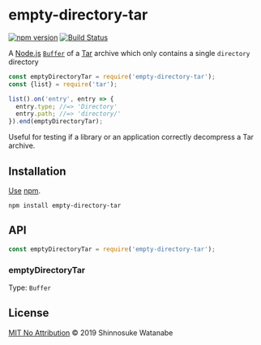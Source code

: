 # empty-directory-tar

[![npm version](https://img.shields.io/npm/v/empty-directory-tar.svg)](https://www.npmjs.com/package/empty-directory-tar)
[![Build Status](https://travis-ci.com/shinnn/empty-directory-tar.svg?branch=master)](https://travis-ci.com/shinnn/empty-directory-tar)

A [Node.js](https://nodejs.org/) [`Buffer`](https://nodejs.org/api/buffer.html#buffer_class_buffer) of a [Tar](https://www.gnu.org/software/tar/manual/html_node/Standard.html) archive which only contains a single `directory` directory

```javascript
const emptyDirectoryTar = require('empty-directory-tar');
const {list} = require('tar');

list().on('entry', entry => {
  entry.type; //=> 'Directory'
  entry.path; //=> 'directory/'
}).end(emptyDirectoryTar);
```

Useful for testing if a library or an application correctly decompress a Tar archive.

## Installation

[Use](https://docs.npmjs.com/cli/install) [npm](https://docs.npmjs.com/about-npm/).

```
npm install empty-directory-tar
```

## API

```javascript
const emptyDirectoryTar = require('empty-directory-tar');
```

### emptyDirectoryTar

Type: `Buffer`

## License

[MIT No Attribution](./LICENSE) © 2019 Shinnosuke Watanabe
